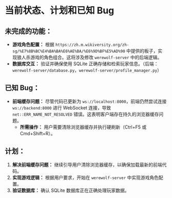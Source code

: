 # 当前状态、计划和已知 Bug

## 未完成的功能：
- **游戏角色配置：** 根据 `https://zh.m.wikiversity.org/zh-sg/%E7%8B%BC%E4%BA%BA%E6%AE%BA/%E6%9D%BF%E5%AD%90` 中提供的板子，实现狼人杀游戏的角色组合。这将涉及修改 `werewolf-server` 中的后端逻辑。
- **数据库交互：** 验证并确保使用 SQLite 正确存储和检索玩家信息。（后端：`werewolf-server/database.py`，`werewolf-server/profile_manager.py`）

## 已知 Bug：
- **前端缓存问题：** 尽管代码已更新为 `ws://localhost:8000`，前端仍然尝试连接 `ws://backend:8000` 进行 WebSocket 连接，导致 `net::ERR_NAME_NOT_RESOLVED` 错误。这表明客户端存在持久的浏览器缓存问题。
  - **所需操作：** 用户需要清除浏览器缓存并执行硬刷新（Ctrl+F5 或 Cmd+Shift+R）。

## 计划：
1. **解决前端缓存问题：** 继续引导用户清除浏览器缓存，以确保加载最新的前端代码。
2. **实现游戏逻辑：** 根据用户要求，开始在 `werewolf-server` 中实现游戏角色配置。
3. **验证数据库：** 确认 SQLite 数据库正在正确处理玩家数据。